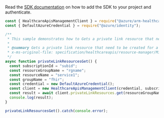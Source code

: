 Read the [SDK documentation](https://github.com/Azure/azure-sdk-for-js/blob/%40azure%2Farm-healthcareapis_2.1.0/sdk/healthcareapis/arm-healthcareapis/README.md) on how to add the SDK to your project and authenticate.

```javascript
const { HealthcareApisManagementClient } = require("@azure/arm-healthcareapis");
const { DefaultAzureCredential } = require("@azure/identity");

/**
 * This sample demonstrates how to Gets a private link resource that need to be created for a service.
 *
 * @summary Gets a private link resource that need to be created for a service.
 * x-ms-original-file: specification/healthcareapis/resource-manager/Microsoft.HealthcareApis/stable/2021-11-01/examples/legacy/PrivateLinkResourceGet.json
 */
async function privateLinkResourcesGet() {
  const subscriptionId = "subid";
  const resourceGroupName = "rgname";
  const resourceName = "service1";
  const groupName = "fhir";
  const credential = new DefaultAzureCredential();
  const client = new HealthcareApisManagementClient(credential, subscriptionId);
  const result = await client.privateLinkResources.get(resourceGroupName, resourceName, groupName);
  console.log(result);
}

privateLinkResourcesGet().catch(console.error);
```
